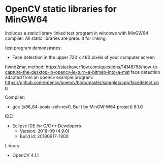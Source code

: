 # OpenCV static libraries for MinGW64
Includes a static library linked test program in windows with MinGW64 compiler. All static libraries are prebuilt for linking. 

test program demonstrates:
* Face detection in the upper 720 x 480 pixels of your computer screen

hwnd2mat method: https://stackoverflow.com/questions/14148758/how-to-capture-the-desktop-in-opencv-ie-turn-a-bitmap-into-a-mat
face detection adapted from an opencv example program: https://github.com/opencv/opencv/blob/master/samples/cpp/facedetect.cpp

Compiler: 
* gcc (x86_64-posix-seh-rev0, Built by MinGW-W64 project) 8.1.0

IDE: 
* Eclipse IDE for C/C++ Developers
	* Version: 2018-09 (4.9.0)
	* Build id: 20180917-1800

Library: 
* OpenCV 4.1.1
